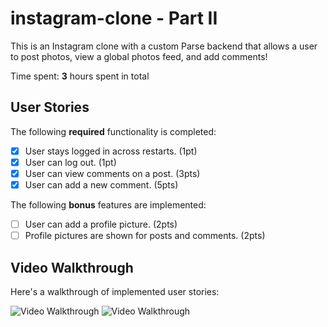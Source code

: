 # instagram-clone - Part II

This is an Instagram clone with a custom Parse backend that allows a user to post photos, view a global photos feed, and add comments!

Time spent: **3** hours spent in total

## User Stories

The following **required** functionality is completed:

- [x] User stays logged in across restarts. (1pt)
- [x] User can log out. (1pt)
- [x] User can view comments on a post. (3pts)
- [x] User can add a new comment. (5pts)

The following **bonus** features are implemented:

- [ ] User can add a profile picture. (2pts)
- [ ] Profile pictures are shown for posts and comments. (2pts)

## Video Walkthrough

Here's a walkthrough of implemented user stories:

<img src='https://media.giphy.com/media/SH2oTBg64h7YpcYVvu/giphy.gif' title='Video Walkthrough of my instagram-clone' width='' alt='Video Walkthrough' />
<img src='https://thumbs.gfycat.com/RealisticIllfatedHalicore-size_restricted.gif' title='Video Walkthrough of my instagram-clone' width='' alt='Video Walkthrough' />
